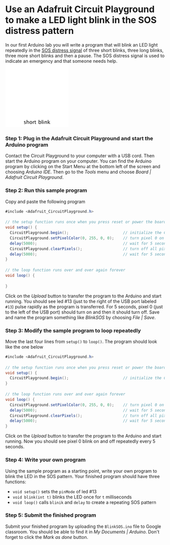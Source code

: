 # Use an Adafruit Circuit Playground to make a LED light blink in the SOS distress pattern
In our first Arduino lab you will write a program that will blink an LED light repeatedly in the [SOS distress signal](https://en.wikipedia.org/wiki/SOS) of three short blinks, three long blinks, three more short blinks and then a pause.  The SOS distress signal is used to indicate an emergency and that someone needs help.    
![](SOSblink.gif)  

### Step 1: Plug in the Adafruit Circuit Playground and start the Arduino program
Contact the Circuit Playground to your computer with a USB cord. Then start the Arduino program on your computer. You can find the Arduino program by clicking on the Start Menu at the bottom left of the screen and choosing *Arduino IDE*. Then go to the *Tools* menu and choose *Board | Adafruit Circuit Playground*.  

### Step 2: Run this sample program
Copy and paste the following program
```java {.line-numbers}
#include <Adafruit_CircuitPlayground.h>

// the setup function runs once when you press reset or power the board
void setup() {
  CircuitPlayground.begin();                        // initialize the Circuit Playground  
  CircuitPlayground.setPixelColor(0, 255, 0, 0);    // turn pixel 0 on by making a red color (RGB 255,0,0)
  delay(5000);                                      // wait for 5 seconds (5000 milliseconds)
  CircuitPlayground.clearPixels();                  // turn off all pixels
  delay(5000);                                      // wait for 5 seconds (5000 milliseconds)
}

// the loop function runs over and over again forever
void loop() {

}
```
Click on the *Upload* button to transfer the program to the Arduino and start running. You should see led #13 (just to the right of the USB port labeled `#13`) pulse rapidly as the program is transferred. For 5 seconds, pixel 0 (just to the left of the USB port) should turn on and then it should turn off. Save and name the program something like *BlinkSOS* by choosing *File | Save*.

### Step 3: Modify the sample program to loop repeatedly
Move the last four lines from `setup()` to `loop()`. The program should look like the one below
```java {.line-numbers}
#include <Adafruit_CircuitPlayground.h>

// the setup function runs once when you press reset or power the board
void setup() {
  CircuitPlayground.begin();                        // initialize the Circuit Playground                                  
}

// the loop function runs over and over again forever
void loop() {
  CircuitPlayground.setPixelColor(0, 255, 0, 0);    // turn pixel 0 on by making a red color (RGB 255,0,0)
  delay(5000);                                      // wait for 5 seconds (5000 milliseconds)
  CircuitPlayground.clearPixels();                  // turn off all pixels
  delay(5000);                                      // wait for 5 seconds (5000 milliseconds)
}
```
Click on the *Upload* button to transfer the program to the Arduino and start running. Now you should see pixel 0 blink on and off repeatedly every 5 seconds.  

### Step 4: Write your own program
Using the sample program as a starting point, write your own program to blink the LED in the SOS pattern.  Your finished program should have three functions:
- `void setup()` sets the `pinMode` of led #13
- `void blink(int t)` blinks the LED once for `t` milliseconds
- `void loop()` calls `blinik` and `delay` to create a repeating SOS pattern

### Step 5: Submit the finished program
Submit your finished program by uploading the `BlinkSOS.ino` file to Google classroom. You should be able to find it in *My Documents | Arduino*. Don't forget to click the *Mark as done* button.
